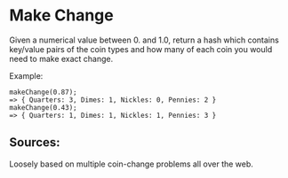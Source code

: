 # Make Change
Given a numerical value between 0. and 1.0, return a hash which contains key/value pairs of the coin types and how many of each coin you would need to make exact change. 

Example:
```
makeChange(0.87);
=> { Quarters: 3, Dimes: 1, Nickles: 0, Pennies: 2 }
makeChange(0.43);
=> { Quarters: 1, Dimes: 1, Nickles: 1, Pennies: 3 }
```
## Sources:
Loosely based on multiple coin-change problems all over the web.
